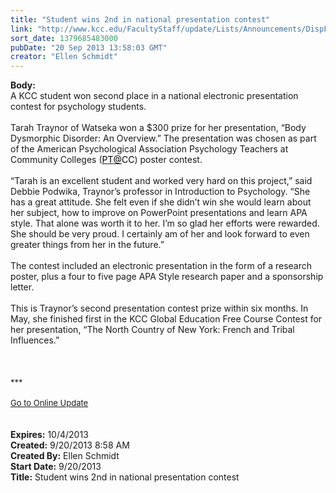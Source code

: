 ```yaml
---
title: "Student wins 2nd in national presentation contest"
link: "http://www.kcc.edu/FacultyStaff/update/Lists/Announcements/DispForm.aspx?ID=1254"
sort_date: 1379685483000
pubDate: "20 Sep 2013 13:58:03 GMT"
creator: "Ellen Schmidt"
---
```


<div><b>Body:</b> <div class="ExternalClassD81D4B4E6094413682DD795C1B859B24">
<div>A KCC student won second place in a national electronic presentation contest for psychology students.</div>
<div><br />Tarah Traynor of Watseka won a $300 prize for her presentation, “Body Dysmorphic Disorder: An Overview.” The presentation was chosen as part of the American Psychological Association Psychology Teachers at Community Colleges (<a href="mailto:PT@CC"><font color="#000000">PT</font><a href="mailto:PT@CC"><font color="#000000">@</font></a><font color="#000000">CC</font></a>) poster contest.</div>
<div><br />“Tarah is an excellent student and worked very hard on this project,” said Debbie Podwika, Traynor’s professor in Introduction to Psychology. “She has a great attitude. She felt even if she didn’t win she would learn about her subject, how to improve on PowerPoint presentations and learn APA style. That alone was worth it to her. I’m so glad her efforts were rewarded. She should be very proud. I certainly am of her and look forward to even greater things from her in the future.”</div>
<div><br />The contest included an electronic presentation in the form of a research poster, plus a four to five page APA Style research paper and a sponsorship letter.</div>
<div><br />This is Traynor’s second presentation contest prize within six months. In May, she finished first in the KCC Global Education Free Course Contest for her presentation, “The North Country of New York: French and Tribal Influences.”<br /></div>
<div> </div>
<div>
<div>
<div><font size="2"></font></div>
<div> </div>
<div><br />
<div><font size="2"></font></div>
<div>
<div>
<div><font size="2"></font></div>
<div><font size="2">***</font></div>
<div><font size="2"></font> </div>
<div><font size="2"></font></div>
<div><font size="2"></font></div>
<div><font size="2"></font></div>
<div><font size="2"></font></div>
<div><font size="2"></font></div>
<div><font size="2"></font></div>
<div><font size="2"></font></div>
<div><font size="2"></font></div>
<div><font size="2"></font></div>
<div><font size="2"></font></div>
<div><font size="2"></font></div>
<div><font size="2"></font></div>
<div><a href="/FacultyStaff/update/Pages/dailyupdate.aspx"><font size="2">Go to Online Update</font></a></div>
<div><font size="2"></font></div></div></div></div>
<div><font size="2"></font></div>
<div><font size="2"></font></div><br /></div></div>
<div> </div></div></div>
<div><b>Expires:</b> 10/4/2013</div>
<div><b>Created:</b> 9/20/2013 8:58 AM</div>
<div><b>Created By:</b> Ellen Schmidt</div>
<div><b>Start Date:</b> 9/20/2013</div>
<div><b>Title:</b> Student wins 2nd in national presentation contest</div>
